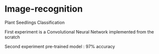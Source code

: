 # Image-recognition
Plant Seedlings Classification

First experiment is a Convolutional Neural Network implemented from the scratch

Second experiment pre-trained model : 97% accuracy
